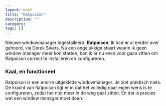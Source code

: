 ```yaml
---
layout: post
title: "Ratpoison"
description: ""
category: 
tags: []
---
```


Nieuwe windowmanager ingestalleerd, **Ratpoison**. Ik had er al eerder over gehoord, via Derek Sivers. Na een ongelukkige stasrt waarin ik geen window manager meer kon starten, ben ik er nu even voor gaan zitten om Ratpoison correct te installeren en configureren.

### Kaal, en functioneel
Ratpoison is een enorm uitgeklede windowmanager. Je ziet praktisch niets. De kracht van Ratpoison ligt er in dat het volledig naar eigen wens is te configureren, zodat het niet meer in de weg gaat zitten. En dat is precies wat een window manager moet doen.

